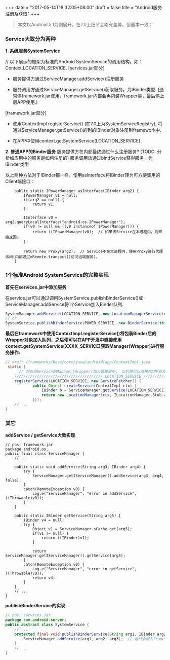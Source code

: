 +++
date = "2017-05-14T18:32:05+08:00"
draft = false
title = "Android服务注册及获取"
+++

> 本文以Android 5.1为例展开，在7.0上细节会略有差异，但基本一致：

### Service大致分为两种
**1. 系统服务SystemService**

// 以下展示的框架为标准的Android SystemService的调用结构。如：Context.LOCATION_SERVICE. 
[services.jar部分]

* 服务提供方通过ServiceManager.addService()注册服务

* 服务调用方通过ServiceManager.getService()获取服务，为IBinder类型. (通常供framework.jar使用，framework.jar内部会再包装Wrapper类，最后供上层APP使用.)

[framework.jar部分]

* 使用ContextImpl.registerService() (在7.0上为SystemServiceRegistry), 将通过ServiceManager.getService()的到的IBinder对象注册到framework中.

* 在APP中使用context.getSystemService(LOCATION_SERVICE)

**2. 普通APP的Binder服务**
     服务提供方在内部最终通过什么注册服务?  (TODO: 分析如应用中的服务是如何注册的)
     服务调用放通过bindService获得服务，为IBinder类型

以上两种方法对于IBinder都一样，使用asInterface将IBinder转为可方便调用的Client端接口：
```
    public static IPowerManager asInterface(IBinder arg2) {
        IPowerManager v1 = null;
        if(arg2 == null) {
            return v1;
        }

        IInterface v0 = arg2.queryLocalInterface("android.os.IPowerManager");
        if(v0 != null && ((v0 instanceof IPowerManager))) {
            return ((IPowerManager)v0);  // 如果该Service在本进程内，则直接返回。
        }

        return new Proxy(arg2);  // Service不在本进程内，使用Proxy进行代理访问(内部通过mRemote.transact()访问远端服务)。
    }
```

### 1个标准Android SystemService的完整实现

**首先在services.jar中添加服务**

在service.jar可以通过调用SystemService.publishBinderService()或ServiceManager.addService将1个Service加入Binder队列.
```java
SystemManager.addService(LOCATION_SERVICE, new LocationManagerService(context));
// or
SystemService.publishBinderService(POWER_SERVICE, new BinderService(this, null));
```

**最后在framework中使用ContextImpl.registerService()将包装Binder后的Wrapper对象加入队列，之后便可以在APP开发中直接使用context.getSystemService(XXXX_SERVICE)获取Manager(Wrapper)进行服务操作:**
```java
// xref: /frameworks/base/core/java/android/app/ContextImpl.java
 static {
      // 将对应Service的Manager(Wrapper)加入管理器中， 以后便可以直接在APP开发中使用context.getSystemService(XXXX_SERVICE)来获取指定服务的Manager(Wrapper).
    /////////////////////////////////////// LOCATION_SERVICE //////////////////////////////////////
    registerService(LOCATION_SERVICE, new ServiceFetcher() {
            public Object createService(ContextImpl ctx) {
                IBinder b = ServiceManager.getService(LOCATION_SERVICE);
                return new LocationManager(ctx, ILocationManager.Stub.asInterface(b)); 
            }});
    // ...
}
```

### 其它
**addService / getService大致实现**
```
// pos: framework.jar
package android.os;
public final class ServiceManager {
    // ...

    public static void addService(String arg3, IBinder arg4) {
        try {
            ServiceManager.getIServiceManager().addService(arg3, arg4, false);
        }
        catch(RemoteException v0) {
            Log.e("ServiceManager", "error in addService", ((Throwable)v0));
        }
    }

    public static IBinder getService(String arg5) {
        IBinder v4 = null;
        try {
            Object v1 = ServiceManager.sCache.get(arg5);
            if(v1 != null) {
                return ((IBinder)v1);
            }

            return ServiceManager.getIServiceManager().getService(arg5);
        }
        catch(RemoteException v0) {
            Log.e("ServiceManager", "error in getService", ((Throwable)v0));
            return v4;
        }
    }
    // ...
}
```
**publishBinderService的实现**
```java
// pos: services.jar
package com.android.server;
public abstract class SystemService {
    // ...
    protected final void publishBinderService(String arg1, IBinder arg2, boolean arg3) {
        ServiceManager.addService(arg1, arg2, arg3);  // 最终会调入framework.jar中的android.os.ServiceManager
    }
    // ...
}
```

